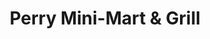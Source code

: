 ---
title: "Perry Mini-Mart & Grill"
url: /buffalo/perry-mini-mart-und-grill/
shop: Lebensmittel
---